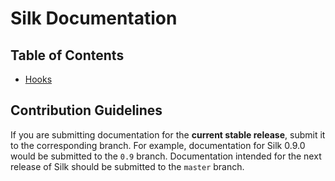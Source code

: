 # Silk Documentation

## Table of Contents
- [Hooks](hooks.md)

## Contribution Guidelines

If you are submitting documentation for the **current stable release**, submit it to the corresponding branch. For example, documentation for Silk 0.9.0 would be submitted to the `0.9` branch. Documentation intended for the next release of Silk should be submitted to the `master` branch.
